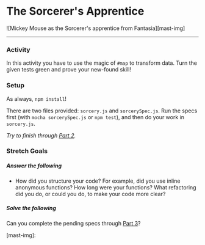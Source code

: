 # The Sorcerer's Apprentice

![Mickey Mouse as the Sorcerer's apprentice from Fantasia][mast-img]

---

### Activity

In this activity you have to use the magic of `#map` to transform data. Turn the
given tests green and prove your new-found skill!

### Setup

As always, `npm install`!

There are two files provided: `sorcery.js` and `sorcerySpec.js`. 
Run the specs first (with `mocha sorcerySpec.js` or `npm test`),
and then do your work in `sorcery.js`.

*Try to finish through [Part 2][p2].*

### Stretch Goals

##### Answer the following

- How did you structure your code? For example, did you use inline 
  anonymous functions? How long were your functions? What refactoring 
  did you do, or could you do, to make your code more clear?

##### Solve the following

Can you complete the pending specs through [Part 3][p3]?

<!-- LINKS -->

[mast-img]: 

[p2]: https://gist.github.com/hews/3deafcb8c750ad95ace5a955e35effb7#file-thefixerspec-js-L6-L76
[p3]: https://gist.github.com/hews/3deafcb8c750ad95ace5a955e35effb7#file-thefixerspec-js-L78-L109
